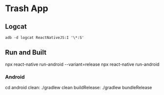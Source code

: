 # Trash App

## Logcat

`adb -d logcat ReactNativeJS:I '\*:S'`

## Run and Built

npx react-native run-android --variant=release
npx react-native run-android

### Android

cd android
clean: ./gradlew clean
buildRelease: ./gradlew bundleRelease
